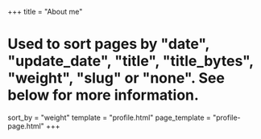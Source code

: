 +++
title = "About me"

# Used to sort pages by "date", "update_date", "title", "title_bytes", "weight", "slug" or "none". See below for more information.
sort_by = "weight"
template = "profile.html"
page_template = "profile-page.html"
+++
